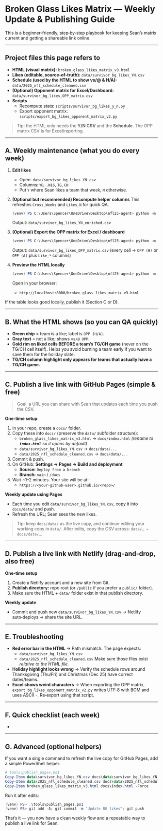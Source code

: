 # Broken Glass Likes Matrix — Weekly Update & Publishing Guide

This is a beginner‑friendly, step‑by‑step playbook for keeping Sean’s matrix current and getting a shareable link online.

---

## Project files this page refers to

- **HTML (visual matrix):** `broken_glass_likes_matrix_v3.html`
- **Likes (editable, source‑of‑truth):** `data/survivor_bg_likes_YN.csv`
- **Schedule (used by the HTML to show vs/@ & H/A):** `data/2025_nfl_schedule_cleaned.csv`
- **(Optional) Opponent matrix for Excel/Dashboard:** `data/survivor_bg_likes_OPP_matrix.csv`
- **Scripts**
  - Recompute stats: `scripts/survivor_bg_likes_y_n.py`
  - Export opponent matrix: `scripts/export_bg_likes_opponent_matrix_v2.py`

> Tip: the HTML only needs the **Y/N CSV** and the **Schedule**. The OPP matrix CSV is for Excel/reporting.

---

## A. Weekly maintenance (what you do every week)

1. **Edit likes**

   - Open: `data/survivor_bg_likes_YN.csv`
   - Columns: `W1..W16`, `TG`, `CH`
   - Put `Y` where Sean likes a team that week, `N` otherwise.

2. **(Optional but recommended) Recompute helper columns** This refreshes `Cross_Weeks` and `Likes_N` for quick QA.

   ```powershell
   (venv) PS C:\Users\Spencer\OneDrive\Desktop\nfl25-agent> python -m scripts.survivor_bg_likes_y_n --yn data\survivor_bg_likes_YN.csv
   ```

   Output: `data/survivor_bg_likes_YN_enriched.csv`

3. **(Optional) Export the OPP matrix for Excel / dashboard**

   ```powershell
   (venv) PS C:\Users\Spencer\OneDrive\Desktop\nfl25-agent> python -m scripts.export_bg_likes_opponent_matrix_v2 --with-like-flag
   ```

   Output: `data/survivor_bg_likes_OPP_matrix.csv` (every cell → `OPP (H)` or `OPP (A)` plus `Like_*` columns)

4. **Preview the HTML locally**

   ```powershell
   (venv) PS C:\Users\Spencer\OneDrive\Desktop\nfl25-agent> python -m http.server 8000
   ```

   Open in your browser:

   - `http://localhost:8000/broken_glass_likes_matrix_v3.html`

If the table looks good locally, publish it (Section C or D).

---

## B. What the HTML shows (so you can QA quickly)

- **Green chip** = team is a like; label is `OPP (H/A)`.
- **Gray text** = not a like; shows `vs/@ OPP`.
- **Gold rim on liked cells BEFORE a team’s TG/CH game** (never on the TG/CH cell itself). Helps you avoid burning a team early if you want to save them for the holiday slate.
- **TG/CH column highlight only appears for teams that actually have a TG/CH game.**

---

## C. Publish a live link with GitHub Pages (simple & free)

> Goal: a URL you can share with Sean that updates each time you push the CSV.

**One‑time setup**

1. In your repo, create a `docs/` folder.
2. Copy these into `docs/` (preserve the `data/` subfolder structure):
   - `broken_glass_likes_matrix_v3.html` → `docs/index.html` *(rename to **`index.html`** so it opens by default)*
   - `data/survivor_bg_likes_YN.csv` → `docs/data/...`
   - `data/2025_nfl_schedule_cleaned.csv` → `docs/data/...`
3. Commit & push.
4. On GitHub: **Settings → Pages → Build and deployment**
   - **Source:** `Deploy from a branch`
   - **Branch:** `main` / `/docs`
5. Wait \~1–2 minutes. Your site will be at:
   - `https://<your‑github‑user>.github.io/<repo>/`

**Weekly update using Pages**

- Each time you edit `data/survivor_bg_likes_YN.csv`, copy it into `docs/data/` and push.
- Refresh the URL; Sean sees the new likes.

> Tip: keep `docs/data/` as the live copy, and continue editing your working copy in `data/`. After edits, copy the CSV across: `data/… → docs/data/…`.

---

## D. Publish a live link with Netlify (drag‑and‑drop, also free)

**One‑time setup**

1. Create a Netlify account and a new site from Git.
2. **Publish directory:** repo root (or `/public` if you prefer a `public/` folder).
3. Make sure the HTML + `data/` folder exist in that publish directory.

**Weekly update**

- Commit and push new `data/survivor_bg_likes_YN.csv` → Netlify auto‑deploys → share the site URL.

---

## E. Troubleshooting

- **Red error bar in the HTML** → Path mismatch. The page expects:
  - `data/survivor_bg_likes_YN.csv`
  - `data/2025_nfl_schedule_cleaned.csv` Make sure those files exist *relative to the HTML file*.
- **Holiday highlight looks wrong** → Verify the schedule rows around Thanksgiving (Thu/Fri) and Christmas (Dec 25) have correct dates/teams.
- **Excel shows weird characters** → When exporting the OPP matrix, `export_bg_likes_opponent_matrix_v2.py` writes UTF‑8 with BOM and uses ASCII `-`. Re‑export using that script.

---

## F. Quick checklist (each week)

-

---

## G. Advanced (optional helpers)

If you want a single command to refresh the live copy for GitHub Pages, add a simple PowerShell helper:

```powershell
# tools\publish_pages.ps1
Copy-Item data\survivor_bg_likes_YN.csv docs\data\survivor_bg_likes_YN.csv -Force
Copy-Item data\2025_nfl_schedule_cleaned.csv docs\data\2025_nfl_schedule_cleaned.csv -Force
Copy-Item broken_glass_likes_matrix_v3.html docs\index.html -Force
```

Run it after edits:

```powershell
(venv) PS> .\tools\publish_pages.ps1
(venv) PS> git add -A; git commit -m "Update BG likes"; git push
```

That’s it — you now have a clean weekly flow and a repeatable way to publish a live link for Sean.

